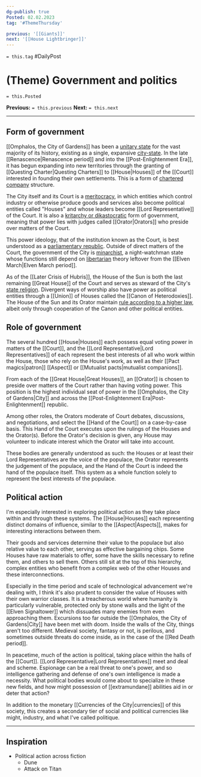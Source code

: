 ```yaml
---
dg-publish: true
Posted: 02.02.2023
tag: '#ThemeThursday'

previous: '[[Giants]]'
next: '[[House Lightbringer]]'
---
```

`= this.tag` #DailyPost
# (Theme) Government and politics
`= this.Posted`

**Previous:** `= this.previous`
**Next:** `= this.next`

---

## Form of government

[[Omphalos, the City of Gardens]] has been a [unitary state](https://en.wikipedia.org/wiki/Unitary_state) for the vast majority of its history, existing as a single, expansive [city-state](https://en.wikipedia.org/wiki/City-state). In the late [[Renascence|Renascence period]] and into the [[Post-Enlightenment Era]], it has begun expanding into new territories through the granting of [[Questing Charter|Questing Charters]] to [[House|Houses]] of the [[Court]] interested in founding their own settlements. This is a form of [chartered company](https://en.wikipedia.org/wiki/Chartered_company) structure.

The City itself and its Court is a [meritocracy](https://en.wikipedia.org/wiki/Meritocracy), in which entities which control industry or otherwise produce goods and services also become political entities called "Houses" and whose leaders become [[Lord Representative]] of the Court. It is also a [kritarchy or dikastocratic](https://en.wikipedia.org/wiki/Kritarchy) form of government, meaning that power lies with judges called [[Orator|Orators]] who preside over matters of the Court.

This power ideology, that of the institution known as the Court, is best understood as a [parliamentary republic](https://en.wikipedia.org/wiki/Parliamentary_republic). Outside of direct matters of the Court, the government of the City is [minarchist](https://en.wikipedia.org/wiki/Minarchism), a night-watchman state whose functions still depend on [libertarian](https://en.wikipedia.org/wiki/Libertarianism) theory leftover from the [[Elven March|Elven March period]].

As of the [[Later Crisis of Hubris]], the House of the Sun is both the last remaining [[Great House]] of the Court and serves as steward of the City's [state religion](https://en.wikipedia.org/wiki/State_religion). Divergent ways of worship also have power as political entities through a [[Union]] of Houses called the [[Canon of Heterodoxies]]. The House of the Sun and its Orator maintain [rule according to a higher law](https://en.wikipedia.org/wiki/Rule_according_to_higher_law), albeit only through cooperation of the Canon and other political entities.

## Role of government

The several hundred [[House|Houses]] each possess equal voting power in matters of the [[Court]], and the [[Lord Representative|Lord Representatives]] of each represent the best interests of all who work within the House, those who rely on the House's work, as well as their [[Pact magics|patron]] [[Aspect]] or [[Mutualist pacts|mutualist companions]].

From each of the [[Great House|Great Houses]], an [[Orator]] is chosen to preside over matters of the Court rather than having voting power. This position is the highest individual seat of power in the [[Omphalos, the City of Gardens|City]] and across the [[Post-Enlightenment Era|Post-Enlightenment]] republic.

Among other roles, the Orators moderate of Court debates, discussions, and negotiations, and select the [[Hand of the Court]] on a case-by-case basis. This Hand of the Court executes upon the rulings of the Houses and the Orator(s). Before the Orator's decision is given, any House may volunteer to indicate interest which the Orator will take into account.

These bodies are generally understood as such: the Houses or at least their Lord Representatives are the voice of the populace, the Orator represents the judgement of the populace, and the Hand of the Court is indeed the hand of the populace itself. This system as a whole function solely to represent the best interests of the populace.

## Political action

I'm especially interested in exploring political action as they take place within and through these systems. The [[House|Houses]] each representing distinct domains of influence, similar to the [[Aspect|Aspects]], makes for interesting interactions between them.

Their goods and services determine their value to the populace but also relative value to each other, serving as effective bargaining chips. Some Houses have raw materials to offer, some have the skills necessary to refine them, and others to sell them. Others still sit at the top of this hierarchy, complex entities who benefit from a complex web of the other Houses and these interconnections.

Especially in the time period and scale of technological advancement we're dealing with, I think it's also prudent to consider the value of Houses with their own warrior classes. It is a treacherous world where humanity is particularly vulnerable, protected only by stone walls and the light of the [[Elven Signaltower]] which dissuades many enemies from even approaching them. Excursions too far outside the [[Omphalos, the City of Gardens|City]] have been met with doom. Inside the walls of the City, things aren't too different. Medieval society, fantasy or not, is perilous, and sometimes outside threats do come inside, as in the case of the [[Red Death period]].

In peacetime, much of the action is political, taking place within the halls of the [[Court]]. [[Lord Representative|Lord Representatives]] meet and deal and scheme. Espionage can be a real threat to one's power, and so intelligence gathering and defense of one's own intelligence is made a necessity. What political bodies would come about to specialize in these new fields, and how might possession of [[extramundane]] abilities aid in or deter that action?

In addition to the monetary [[Currencies of the City|currencies]] of this society, this creates a secondary tier of social and political currencies like might, industry, and what I've called politique.

---

## Inspiration
- Political action across fiction
	- Dune
	- Attack on Titan
